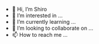 - 👋 Hi, I’m Shiro
- 👀 I’m interested in ...
- 🌱 I’m currently learning ...
- 💞️ I’m looking to collaborate on ...
- 📫 How to reach me ...

<!---
Shiro/Shiro is a ✨ special ✨ repository because its `README.md` (this file) appears on your GitHub profile.
You can click the Preview link to take a look at your changes.
--->
